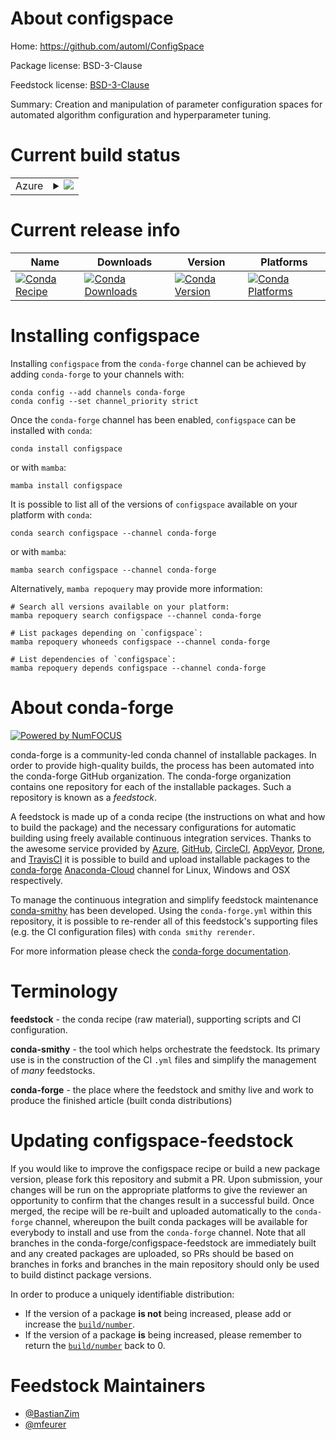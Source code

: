 About configspace
=================

Home: https://github.com/automl/ConfigSpace

Package license: BSD-3-Clause

Feedstock license: [BSD-3-Clause](https://github.com/conda-forge/configspace-feedstock/blob/main/LICENSE.txt)

Summary: Creation and manipulation of parameter configuration spaces for automated algorithm configuration and hyperparameter tuning.

Current build status
====================


<table>
    
  <tr>
    <td>Azure</td>
    <td>
      <details>
        <summary>
          <a href="https://dev.azure.com/conda-forge/feedstock-builds/_build/latest?definitionId=11425&branchName=main">
            <img src="https://dev.azure.com/conda-forge/feedstock-builds/_apis/build/status/configspace-feedstock?branchName=main">
          </a>
        </summary>
        <table>
          <thead><tr><th>Variant</th><th>Status</th></tr></thead>
          <tbody><tr>
              <td>linux_64_numpy1.19python3.7.____cpythonpython_implcpython</td>
              <td>
                <a href="https://dev.azure.com/conda-forge/feedstock-builds/_build/latest?definitionId=11425&branchName=main">
                  <img src="https://dev.azure.com/conda-forge/feedstock-builds/_apis/build/status/configspace-feedstock?branchName=main&jobName=linux&configuration=linux_64_numpy1.19python3.7.____cpythonpython_implcpython" alt="variant">
                </a>
              </td>
            </tr><tr>
              <td>linux_64_numpy1.19python3.8.____cpythonpython_implcpython</td>
              <td>
                <a href="https://dev.azure.com/conda-forge/feedstock-builds/_build/latest?definitionId=11425&branchName=main">
                  <img src="https://dev.azure.com/conda-forge/feedstock-builds/_apis/build/status/configspace-feedstock?branchName=main&jobName=linux&configuration=linux_64_numpy1.19python3.8.____cpythonpython_implcpython" alt="variant">
                </a>
              </td>
            </tr><tr>
              <td>linux_64_numpy1.19python3.9.____cpythonpython_implcpython</td>
              <td>
                <a href="https://dev.azure.com/conda-forge/feedstock-builds/_build/latest?definitionId=11425&branchName=main">
                  <img src="https://dev.azure.com/conda-forge/feedstock-builds/_apis/build/status/configspace-feedstock?branchName=main&jobName=linux&configuration=linux_64_numpy1.19python3.9.____cpythonpython_implcpython" alt="variant">
                </a>
              </td>
            </tr><tr>
              <td>linux_64_numpy1.21python3.10.____cpythonpython_implcpython</td>
              <td>
                <a href="https://dev.azure.com/conda-forge/feedstock-builds/_build/latest?definitionId=11425&branchName=main">
                  <img src="https://dev.azure.com/conda-forge/feedstock-builds/_apis/build/status/configspace-feedstock?branchName=main&jobName=linux&configuration=linux_64_numpy1.21python3.10.____cpythonpython_implcpython" alt="variant">
                </a>
              </td>
            </tr><tr>
              <td>osx_64_numpy1.19python3.7.____cpythonpython_implcpython</td>
              <td>
                <a href="https://dev.azure.com/conda-forge/feedstock-builds/_build/latest?definitionId=11425&branchName=main">
                  <img src="https://dev.azure.com/conda-forge/feedstock-builds/_apis/build/status/configspace-feedstock?branchName=main&jobName=osx&configuration=osx_64_numpy1.19python3.7.____cpythonpython_implcpython" alt="variant">
                </a>
              </td>
            </tr><tr>
              <td>osx_64_numpy1.19python3.8.____cpythonpython_implcpython</td>
              <td>
                <a href="https://dev.azure.com/conda-forge/feedstock-builds/_build/latest?definitionId=11425&branchName=main">
                  <img src="https://dev.azure.com/conda-forge/feedstock-builds/_apis/build/status/configspace-feedstock?branchName=main&jobName=osx&configuration=osx_64_numpy1.19python3.8.____cpythonpython_implcpython" alt="variant">
                </a>
              </td>
            </tr><tr>
              <td>osx_64_numpy1.19python3.9.____cpythonpython_implcpython</td>
              <td>
                <a href="https://dev.azure.com/conda-forge/feedstock-builds/_build/latest?definitionId=11425&branchName=main">
                  <img src="https://dev.azure.com/conda-forge/feedstock-builds/_apis/build/status/configspace-feedstock?branchName=main&jobName=osx&configuration=osx_64_numpy1.19python3.9.____cpythonpython_implcpython" alt="variant">
                </a>
              </td>
            </tr><tr>
              <td>osx_64_numpy1.21python3.10.____cpythonpython_implcpython</td>
              <td>
                <a href="https://dev.azure.com/conda-forge/feedstock-builds/_build/latest?definitionId=11425&branchName=main">
                  <img src="https://dev.azure.com/conda-forge/feedstock-builds/_apis/build/status/configspace-feedstock?branchName=main&jobName=osx&configuration=osx_64_numpy1.21python3.10.____cpythonpython_implcpython" alt="variant">
                </a>
              </td>
            </tr><tr>
              <td>win_64_numpy1.19python3.7.____cpythonpython_implcpython</td>
              <td>
                <a href="https://dev.azure.com/conda-forge/feedstock-builds/_build/latest?definitionId=11425&branchName=main">
                  <img src="https://dev.azure.com/conda-forge/feedstock-builds/_apis/build/status/configspace-feedstock?branchName=main&jobName=win&configuration=win_64_numpy1.19python3.7.____cpythonpython_implcpython" alt="variant">
                </a>
              </td>
            </tr><tr>
              <td>win_64_numpy1.19python3.8.____cpythonpython_implcpython</td>
              <td>
                <a href="https://dev.azure.com/conda-forge/feedstock-builds/_build/latest?definitionId=11425&branchName=main">
                  <img src="https://dev.azure.com/conda-forge/feedstock-builds/_apis/build/status/configspace-feedstock?branchName=main&jobName=win&configuration=win_64_numpy1.19python3.8.____cpythonpython_implcpython" alt="variant">
                </a>
              </td>
            </tr><tr>
              <td>win_64_numpy1.19python3.9.____cpythonpython_implcpython</td>
              <td>
                <a href="https://dev.azure.com/conda-forge/feedstock-builds/_build/latest?definitionId=11425&branchName=main">
                  <img src="https://dev.azure.com/conda-forge/feedstock-builds/_apis/build/status/configspace-feedstock?branchName=main&jobName=win&configuration=win_64_numpy1.19python3.9.____cpythonpython_implcpython" alt="variant">
                </a>
              </td>
            </tr><tr>
              <td>win_64_numpy1.21python3.10.____cpythonpython_implcpython</td>
              <td>
                <a href="https://dev.azure.com/conda-forge/feedstock-builds/_build/latest?definitionId=11425&branchName=main">
                  <img src="https://dev.azure.com/conda-forge/feedstock-builds/_apis/build/status/configspace-feedstock?branchName=main&jobName=win&configuration=win_64_numpy1.21python3.10.____cpythonpython_implcpython" alt="variant">
                </a>
              </td>
            </tr>
          </tbody>
        </table>
      </details>
    </td>
  </tr>
</table>

Current release info
====================

| Name | Downloads | Version | Platforms |
| --- | --- | --- | --- |
| [![Conda Recipe](https://img.shields.io/badge/recipe-configspace-green.svg)](https://anaconda.org/conda-forge/configspace) | [![Conda Downloads](https://img.shields.io/conda/dn/conda-forge/configspace.svg)](https://anaconda.org/conda-forge/configspace) | [![Conda Version](https://img.shields.io/conda/vn/conda-forge/configspace.svg)](https://anaconda.org/conda-forge/configspace) | [![Conda Platforms](https://img.shields.io/conda/pn/conda-forge/configspace.svg)](https://anaconda.org/conda-forge/configspace) |

Installing configspace
======================

Installing `configspace` from the `conda-forge` channel can be achieved by adding `conda-forge` to your channels with:

```
conda config --add channels conda-forge
conda config --set channel_priority strict
```

Once the `conda-forge` channel has been enabled, `configspace` can be installed with `conda`:

```
conda install configspace
```

or with `mamba`:

```
mamba install configspace
```

It is possible to list all of the versions of `configspace` available on your platform with `conda`:

```
conda search configspace --channel conda-forge
```

or with `mamba`:

```
mamba search configspace --channel conda-forge
```

Alternatively, `mamba repoquery` may provide more information:

```
# Search all versions available on your platform:
mamba repoquery search configspace --channel conda-forge

# List packages depending on `configspace`:
mamba repoquery whoneeds configspace --channel conda-forge

# List dependencies of `configspace`:
mamba repoquery depends configspace --channel conda-forge
```


About conda-forge
=================

[![Powered by
NumFOCUS](https://img.shields.io/badge/powered%20by-NumFOCUS-orange.svg?style=flat&colorA=E1523D&colorB=007D8A)](https://numfocus.org)

conda-forge is a community-led conda channel of installable packages.
In order to provide high-quality builds, the process has been automated into the
conda-forge GitHub organization. The conda-forge organization contains one repository
for each of the installable packages. Such a repository is known as a *feedstock*.

A feedstock is made up of a conda recipe (the instructions on what and how to build
the package) and the necessary configurations for automatic building using freely
available continuous integration services. Thanks to the awesome service provided by
[Azure](https://azure.microsoft.com/en-us/services/devops/), [GitHub](https://github.com/),
[CircleCI](https://circleci.com/), [AppVeyor](https://www.appveyor.com/),
[Drone](https://cloud.drone.io/welcome), and [TravisCI](https://travis-ci.com/)
it is possible to build and upload installable packages to the
[conda-forge](https://anaconda.org/conda-forge) [Anaconda-Cloud](https://anaconda.org/)
channel for Linux, Windows and OSX respectively.

To manage the continuous integration and simplify feedstock maintenance
[conda-smithy](https://github.com/conda-forge/conda-smithy) has been developed.
Using the ``conda-forge.yml`` within this repository, it is possible to re-render all of
this feedstock's supporting files (e.g. the CI configuration files) with ``conda smithy rerender``.

For more information please check the [conda-forge documentation](https://conda-forge.org/docs/).

Terminology
===========

**feedstock** - the conda recipe (raw material), supporting scripts and CI configuration.

**conda-smithy** - the tool which helps orchestrate the feedstock.
                   Its primary use is in the construction of the CI ``.yml`` files
                   and simplify the management of *many* feedstocks.

**conda-forge** - the place where the feedstock and smithy live and work to
                  produce the finished article (built conda distributions)


Updating configspace-feedstock
==============================

If you would like to improve the configspace recipe or build a new
package version, please fork this repository and submit a PR. Upon submission,
your changes will be run on the appropriate platforms to give the reviewer an
opportunity to confirm that the changes result in a successful build. Once
merged, the recipe will be re-built and uploaded automatically to the
`conda-forge` channel, whereupon the built conda packages will be available for
everybody to install and use from the `conda-forge` channel.
Note that all branches in the conda-forge/configspace-feedstock are
immediately built and any created packages are uploaded, so PRs should be based
on branches in forks and branches in the main repository should only be used to
build distinct package versions.

In order to produce a uniquely identifiable distribution:
 * If the version of a package **is not** being increased, please add or increase
   the [``build/number``](https://docs.conda.io/projects/conda-build/en/latest/resources/define-metadata.html#build-number-and-string).
 * If the version of a package **is** being increased, please remember to return
   the [``build/number``](https://docs.conda.io/projects/conda-build/en/latest/resources/define-metadata.html#build-number-and-string)
   back to 0.

Feedstock Maintainers
=====================

* [@BastianZim](https://github.com/BastianZim/)
* [@mfeurer](https://github.com/mfeurer/)


